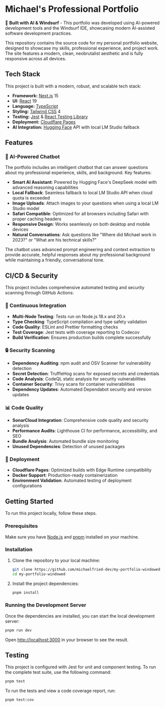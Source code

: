 # Michael's Professional Portfolio

🤖 **Built with AI & Windsurf** - This portfolio was developed using AI-powered development tools and the Windsurf IDE, showcasing modern AI-assisted software development practices.

This repository contains the source code for my personal portfolio website, designed to showcase my skills, professional experience, and project work. The site features a modern, clean, neobrutalist aesthetic and is fully responsive across all devices.

## Tech Stack

This project is built with a modern, robust, and scalable tech stack:

- **Framework:** [Next.js](https://nextjs.org/) 15
- **UI:** [React](https://react.dev/) 19
- **Language:** [TypeScript](https://www.typescriptlang.org/)
- **Styling:** [Tailwind CSS](https://tailwindcss.com/) 4
- **Testing:** [Jest](https://jestjs.io/) & [React Testing Library](https://testing-library.com/)
- **Deployment:** [Cloudflare Pages](https://pages.cloudflare.com/)
- **AI Integration:** [Hugging Face](https://huggingface.co/) API with local LM Studio fallback

## Features

### 🤖 AI-Powered Chatbot

The portfolio includes an intelligent chatbot that can answer questions about my professional experience, skills, and background. Key features:

- **Smart AI Assistant**: Powered by Hugging Face's DeepSeek model with advanced reasoning capabilities
- **Local Fallback**: Seamless fallback to local LM Studio API when cloud quota is exceeded
- **Image Uploads**: Attach images to your questions when using a local LM Studio model
- **Safari Compatible**: Optimized for all browsers including Safari with proper caching headers
- **Responsive Design**: Works seamlessly on both desktop and mobile devices
- **Natural Conversations**: Ask questions like "Where did Michael work in 2023?" or "What are his technical skills?"

The chatbot uses advanced prompt engineering and context extraction to provide accurate, helpful responses about my professional background while maintaining a friendly, conversational tone.

## CI/CD & Security

This project includes comprehensive automated testing and security scanning through GitHub Actions:

### 🔄 Continuous Integration

- **Multi-Node Testing**: Tests run on Node.js 18.x and 20.x
- **Type Checking**: TypeScript compilation and type safety validation
- **Code Quality**: ESLint and Prettier formatting checks
- **Test Coverage**: Jest tests with coverage reporting to Codecov
- **Build Verification**: Ensures production builds complete successfully

### 🔒 Security Scanning

- **Dependency Auditing**: npm audit and OSV Scanner for vulnerability detection
- **Secret Detection**: TruffleHog scans for exposed secrets and credentials
- **Code Analysis**: CodeQL static analysis for security vulnerabilities
- **Container Security**: Trivy scans for container vulnerabilities
- **Dependency Updates**: Automated Dependabot security and version updates

### 📊 Code Quality

- **SonarCloud Integration**: Comprehensive code quality and security analysis
- **Performance Audits**: Lighthouse CI for performance, accessibility, and SEO
- **Bundle Analysis**: Automated bundle size monitoring
- **Unused Dependencies**: Detection of unused packages

### 🚀 Deployment

- **Cloudflare Pages**: Optimized builds with Edge Runtime compatibility
- **Docker Support**: Production-ready containerization
- **Environment Validation**: Automated testing of deployment configurations

## Getting Started

To run this project locally, follow these steps.

### Prerequisites

Make sure you have [Node.js](https://nodejs.org/en) and [pnpm](https://pnpm.io/installation) installed on your machine.

### Installation

1.  Clone the repository to your local machine:

    ```bash
    git clone https://github.com/michaelfried-dev/my-portfolio-windowed.git
    cd my-portfolio-windowed
    ```

2.  Install the project dependencies:
    ```bash
    pnpm install
    ```

### Running the Development Server

Once the dependencies are installed, you can start the local development server:

```bash
pnpm run dev
```

Open [http://localhost:3000](http://localhost:3000) in your browser to see the result.

## Testing

This project is configured with Jest for unit and component testing. To run the complete test suite, use the following command:

```bash
pnpm test
```

To run the tests and view a code coverage report, run:

```bash
pnpm test:cov
```
